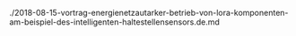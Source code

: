./2018-08-15-vortrag-energienetzautarker-betrieb-von-lora-komponenten-am-beispiel-des-intelligenten-haltestellensensors.de.md